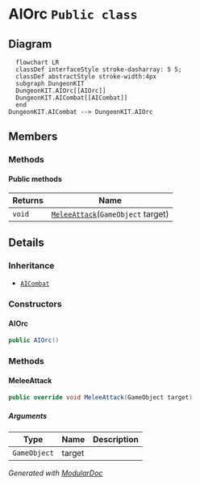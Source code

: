 # AIOrc `Public class`

## Diagram
```mermaid
  flowchart LR
  classDef interfaceStyle stroke-dasharray: 5 5;
  classDef abstractStyle stroke-width:4px
  subgraph DungeonKIT
  DungeonKIT.AIOrc[[AIOrc]]
  DungeonKIT.AICombat[[AICombat]]
  end
DungeonKIT.AICombat --> DungeonKIT.AIOrc
```

## Members
### Methods
#### Public  methods
| Returns | Name |
| --- | --- |
| `void` | [`MeleeAttack`](#meleeattack)(`GameObject` target) |

## Details
### Inheritance
 - [
`AICombat`
](./dungeonkit-AICombat)

### Constructors
#### AIOrc
```csharp
public AIOrc()
```

### Methods
#### MeleeAttack
```csharp
public override void MeleeAttack(GameObject target)
```
##### Arguments
| Type | Name | Description |
| --- | --- | --- |
| `GameObject` | target |   |

*Generated with* [*ModularDoc*](https://github.com/hailstorm75/ModularDoc)
